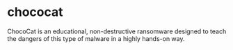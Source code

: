 # chococat
ChocoCat is an educational, non-destructive ransomware designed to teach the dangers of this type of malware in a highly hands-on way.
